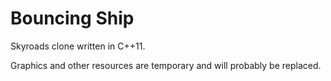 Bouncing Ship
======

Skyroads clone written in C++11.

Graphics and other resources are temporary and will probably be replaced.

